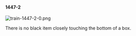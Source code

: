 #### 1447-2
![train-1447-2-0.png](https://github.com/lil-lab/nlvr/raw/master/nlvr/train/images/74/train-1447-2-0.png "train-1447-2-0.png")

There is no black item closely touching the bottom of a box.